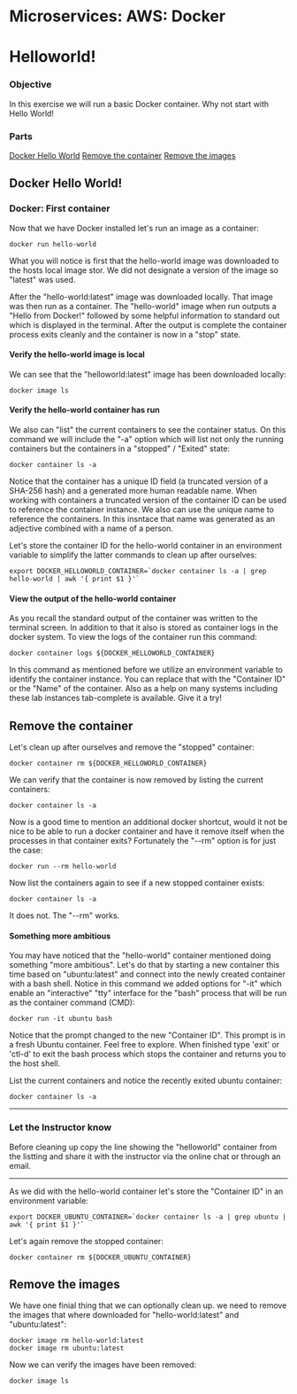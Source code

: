# Microservices: AWS: Docker
# Helloworld!

### Objective

In this exercise we will run a basic Docker container.  Why not start with Hello World!

### Parts

[Docker Hello World](#docker-hello-world)
[Remove the container](#remove-the-container)
[Remove the images](#remove-the-images)

## Docker Hello World!

### Docker: First container

Now that we have Docker installed let's run an image as a container:

~~~shell
docker run hello-world
~~~

What you will notice is first that the hello-world image was downloaded to the hosts local image stor.  We did not designate a version of the image so "latest" was used.

After the "hello-world:latest" image was downloaded locally.  That image was then run as a container.  The "hello-world" image when run outputs a "Hello from Docker!" followed by some helpful information to standard out which is displayed in the terminal. After the output is complete the container process exits cleanly and the container is now in a "stop" state.

#### Verify the hello-world image is local

We can see that the "helloworld:latest" image has been downloaded locally:

~~~shell
docker image ls
~~~

#### Verify the hello-world container has run

We also can "list" the current containers to see the container status.  On this command we will include the "-a" option which will list not only the running containers but the containers in a "stopped" / "Exited" state:

~~~shell
docker container ls -a
~~~

Notice that the container has a unique ID field (a truncated version of a SHA-256 hash) and a generated more human readable name.  When working with containers a truncated version of the container ID can be used to reference the container instance. We also can use the unique name to reference the containers.  In this insntace that name was generated as an adjective combined with a name of a person.

Let's store the container ID for the hello-world container in an environment variable to simplify the latter commands to clean up after ourselves:

~~~shell
export DOCKER_HELLOWORLD_CONTAINER=`docker container ls -a | grep hello-world | awk '{ print $1 }'`
~~~

#### View the output of the hello-world container

As you recall the standard output of the container was written to the terminal screen.  In addition to that it also is stored as container logs in the docker system.  To view the logs of the container run this command:

~~~shell
docker container logs ${DOCKER_HELLOWORLD_CONTAINER}
~~~

In this command as mentioned before we utilize an environment variable to identify the container instance.  You can replace that with the "Container ID" or the "Name" of the container.  Also as a help on many systems including these lab instances tab-complete is available.  Give it a try!   

## Remove the container

Let's clean up after ourselves and remove the "stopped" container:

~~~shell
docker container rm ${DOCKER_HELLOWORLD_CONTAINER}
~~~

We can verify that the container is now removed by listing the current containers:

~~~shell
docker container ls -a
~~~

Now is a good time to mention an additional docker shortcut, would it not be nice to be able to run a docker container and have it remove itself when the processes in that container exits?  Fortunately the "--rm" option is for just the case:

~~~shell
docker run --rm hello-world
~~~

Now list the containers again to see if a new stopped container exists:

~~~shell
docker container ls -a
~~~

It does not.  The "--rm" works.

#### Something more ambitious

You may have noticed that the "hello-world" container mentioned doing something "more ambitious".  Let's do that by starting a new container this time based on "ubuntu:latest" and connect into the newly created container with a bash shell.  Notice in this command we added options for "-it" which enable an "interactive" "tty" interface for the "bash" process that will be run as the container command (CMD):

~~~shell
docker run -it ubuntu bash
~~~

Notice that the prompt changed to the new "Container ID".  This prompt is in a fresh Ubuntu container.  Feel free to explore.  When finished type 'exit' or 'ctl-d' to exit the bash process which stops the container and returns you to the host shell.

List the current containers and notice the recently exited ubuntu container:

~~~shell
docker container ls -a
~~~

___

### Let the Instructor know

Before cleaning up copy the line showing the "helloworld" container from the listting and share it with the instructor via the online chat or through an email.

___


As we did with the hello-world container let's store the "Container ID" in an environment variable:

~~~shell
export DOCKER_UBUNTU_CONTAINER=`docker container ls -a | grep ubuntu | awk '{ print $1 }'`
~~~

Let's again remove the stopped container:

~~~shell
docker container rm ${DOCKER_UBUNTU_CONTAINER}
~~~

## Remove the images

We have one finial thing that we can optionally clean up.  we need to remove the images that where downloaded for "hello-world:latest" and "ubuntu:latest":

~~~shell
docker image rm hello-world:latest
docker image rm ubuntu:latest
~~~

Now we can verify the images have been removed:

~~~shell
docker image ls
~~~
